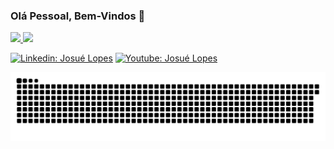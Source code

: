 ### Olá Pessoal, Bem-Vindos 👋

<!--
**josuelopes512/josuelopes512** is a ✨ _special_ ✨ repository because its `README.md` (this file) appears on your GitHub profile.

Here are some ideas to get you started:

- 🔭 I’m currently working on ...
- 🌱 I’m currently learning ...
- 👯 I’m looking to collaborate on ...
- 🤔 I’m looking for help with ...
- 💬 Ask me about ...
- 📫 How to reach me: ...
- 😄 Pronouns: ...
- ⚡ Fun fact: ...
-->

<!-- ![Karanalpe Status](https://github-readme-stats.vercel.app/api?username=josuelopes512&show_icons=true&theme=chartreuse-dark)
[![Top Linguagens](https://github-readme-stats.vercel.app/api/top-langs/?username=josuelopes512&theme=chartreuse-dark&layout=compact)](https://github.com/josuelopes512/github-readme-stats)
 -->
<div>
  <a href="https://github.com/josuelopes512">
  <img height="180em" src="https://github-readme-stats.vercel.app/api?username=josuelopes512&show_icons=true&theme=chartreuse-dark&include_all_commits=true&count_private=true"/>
  <img height="180em" src="https://github-readme-stats.vercel.app/api/top-langs/?username=josuelopes512&layout=compact&langs_count=7&theme=chartreuse-dark"/>
</div>

[![Linkedin: Josué Lopes](https://img.shields.io/badge/-Linkedin-blue?style=flat-square&logo=Linkedin&logoColor=white&link=https://www.linkedin.com/in/josu%C3%A9-lopes-699b3b1a3//)](https://www.linkedin.com/in/josu%C3%A9-lopes-699b3b1a3/) 
[![Youtube: Josué Lopes](https://img.shields.io/badge/-Youtube-red?style=flat-square&logo=Youtube&logoColor=white&link=https://www.youtube.com/channel/UCT-a-M8UeUvUcueU8D9xNEw)](https://www.youtube.com/channel/UCT-a-M8UeUvUcueU8D9xNEw)

![Snake animation](https://github.com/josuelopes512/josuelopes512/blob/output/github-contribution-grid-snake.svg)
